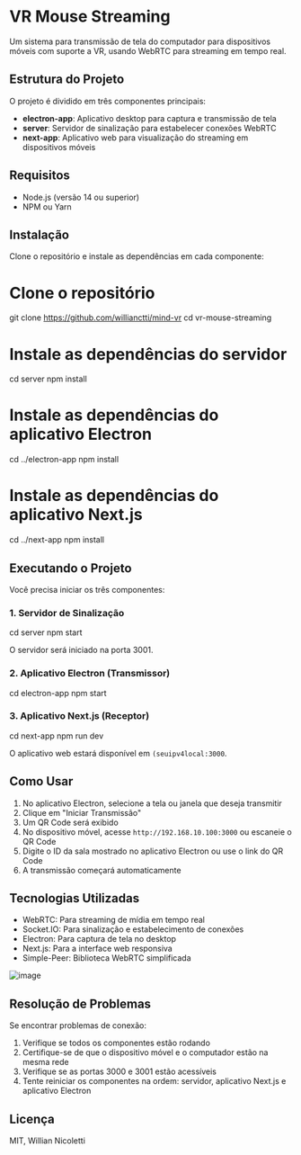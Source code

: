 # VR Mouse Streaming

Um sistema para transmissão de tela do computador para dispositivos móveis com suporte a VR, usando WebRTC para streaming em tempo real.

## Estrutura do Projeto

O projeto é dividido em três componentes principais:

- **electron-app**: Aplicativo desktop para captura e transmissão de tela
- **server**: Servidor de sinalização para estabelecer conexões WebRTC
- **next-app**: Aplicativo web para visualização do streaming em dispositivos móveis

## Requisitos

- Node.js (versão 14 ou superior)
- NPM ou Yarn

## Instalação

Clone o repositório e instale as dependências em cada componente:

# Clone o repositório
git clone https://github.com/willianctti/mind-vr
cd vr-mouse-streaming

# Instale as dependências do servidor
cd server
npm install

# Instale as dependências do aplicativo Electron
cd ../electron-app
npm install

# Instale as dependências do aplicativo Next.js
cd ../next-app
npm install

## Executando o Projeto

Você precisa iniciar os três componentes:

### 1. Servidor de Sinalização

cd server
npm start

O servidor será iniciado na porta 3001.

### 2. Aplicativo Electron (Transmissor)

cd electron-app
npm start

### 3. Aplicativo Next.js (Receptor)

cd next-app
npm run dev

O aplicativo web estará disponível em `(seuipv4local:3000`.

## Como Usar

1. No aplicativo Electron, selecione a tela ou janela que deseja transmitir
2. Clique em "Iniciar Transmissão"
3. Um QR Code será exibido
4. No dispositivo móvel, acesse `http://192.168.10.100:3000` ou escaneie o QR Code
5. Digite o ID da sala mostrado no aplicativo Electron ou use o link do QR Code
6. A transmissão começará automaticamente

## Tecnologias Utilizadas

- WebRTC: Para streaming de mídia em tempo real
- Socket.IO: Para sinalização e estabelecimento de conexões
- Electron: Para captura de tela no desktop
- Next.js: Para a interface web responsiva
- Simple-Peer: Biblioteca WebRTC simplificada

![image](https://github.com/user-attachments/assets/11904538-dc85-4375-8ccf-81754bae33b6)


## Resolução de Problemas

Se encontrar problemas de conexão:

1. Verifique se todos os componentes estão rodando
2. Certifique-se de que o dispositivo móvel e o computador estão na mesma rede
3. Verifique se as portas 3000 e 3001 estão acessíveis
4. Tente reiniciar os componentes na ordem: servidor, aplicativo Next.js e aplicativo Electron

## Licença

MIT, Willian Nicoletti

